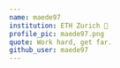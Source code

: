 ```yaml
---
name: maede97
institution: ETH Zurich 🚩
profile_pic: maede97.png
quote: Work hard, get far.
github_user: maede97
---
```

